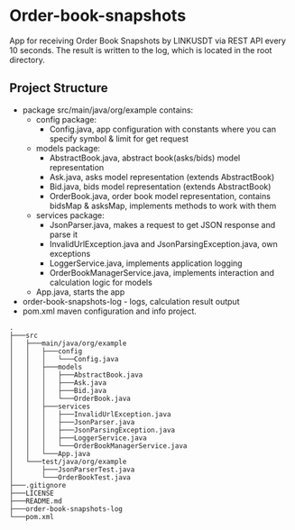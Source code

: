 # Order-book-snapshots
App for receiving Order Book Snapshots by LINKUSDT via REST API every 10 seconds. The result is written to the log, which is located in the root directory.
## Project Structure
* package src/main/java/org/example contains:
  * config package:
    * Config.java, app configuration with constants where you can specify symbol & limit for get request
  * models package:
    * AbstractBook.java, abstract book(asks/bids) model representation
    * Ask.java, asks model representation (extends AbstractBook)
    * Bid.java, bids model representation (extends AbstractBook)
    * OrderBook.java, order book model representation, contains bidsMap & asksMap, implements methods to work with them
  * services package:
    * JsonParser.java, makes a request to get JSON response and parse it
    * InvalidUrlException.java and JsonParsingException.java, own exceptions
    * LoggerService.java, implements application logging
    * OrderBookManagerService.java, implements interaction and calculation logic for models
  * App.java, starts the app
* order-book-snapshots-log - logs, calculation result output
* pom.xml maven configuration and info project.
```
.
├───src
│   ├───main/java/org/example
│   │   ├───config
│   │   │   └───Config.java
│   │   ├───models
│   │   │   ├───AbstractBook.java
│   │   │   ├───Ask.java
│   │   │   ├───Bid.java
│   │   │   └───OrderBook.java
│   │   ├───services
│   │   │   ├───InvalidUrlException.java
│   │   │   ├───JsonParser.java
│   │   │   ├───JsonParsingException.java
│   │   │   ├───LoggerService.java
│   │   │   └───OrderBookManagerService.java
│   │   └───App.java
│   └───test/java/org/example
│       ├───JsonParserTest.java
│       └───OrderBookTest.java
├───.gitignore
├───LICENSE
├───README.md
├───order-book-snapshots-log
└───pom.xml
```
